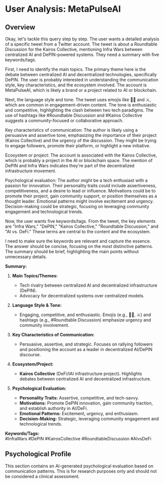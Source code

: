 # User Analysis: MetaPulseAI

## Overview

<think>
Okay, let's tackle this query step by step. The user wants a detailed analysis of a specific tweet from a Twitter account. The tweet is about a Roundtable Discussion for the Kairos Collective, mentioning Infra Wars between centralized AI and DePIN-powered systems. They need a summary with five keywords/tags.

First, I need to identify the main topics. The primary theme here is the debate between centralized AI and decentralized technologies, specifically DePIN. The user is probably interested in understanding the communication style, key characteristics, and the ecosystem involved. The account is MetaPulseAI, which is likely a brand or a project related to AI or blockchain.

Next, the language style and tone. The tweet uses emojis like 💪🏽 and ⚔️, which are common in engagement-driven content. The tone is enthusiastic and competitive, highlighting the clash between two tech paradigms. The use of hashtags like #Roundtable Discussion and #Kairos Collective suggests a community-focused or collaborative approach.

Key characteristics of communication: The author is likely using a persuasive and assertive tone, emphasizing the importance of their project (Kairos Collective) and the urgency of the discussion. They might be trying to engage followers, promote their platform, or highlight a new initiative.

Ecosystem or project: The account is associated with the Kairos Collective, which is probably a project in the AI or blockchain space. The mention of DePIN and Infra Wars indicates they're part of the decentralized infrastructure movement.

Psychological evaluation: The author might be a tech enthusiast with a passion for innovation. Their personality traits could include assertiveness, competitiveness, and a desire to lead or influence. Motivations could be to promote their project, gain community support, or position themselves as a thought leader. Emotional patterns might involve excitement and urgency. Decision-making could be strategic, focusing on leveraging community engagement and technological trends.

Now, the user wants five keywords/tags. From the tweet, the key elements are "Infra Wars," "DePIN," "Kairos Collective," "Roundtable Discussion," and "AI vs. DeFi." These terms are central to the content and the ecosystem.

I need to make sure the keywords are relevant and capture the essence. The answer should be concise, focusing on the most distinctive patterns. The summary should be brief, highlighting the main points without unnecessary details.
</think>

**Summary:**  
1. **Main Topics/Themes:**  
   - Tech rivalry between centralized AI and decentralized infrastructure (DePIN).  
   - Advocacy for decentralized systems over centralized models.  

2. **Language Style & Tone:**  
   - Engaging, competitive, and enthusiastic. Emojis (e.g., 💪🏽, ⚔️) and hashtags (e.g., #Roundtable Discussion) emphasize urgency and community involvement.  

3. **Key Characteristics of Communication:**  
   - Persuasive, assertive, and strategic. Focuses on rallying followers and positioning the account as a leader in decentralized AI/DePIN discourse.  

4. **Ecosystem/Project:**  
   - **Kairos Collective** (DeFi/IAI infrastructure project). Highlights debates between centralized AI and decentralized infrastructure.  

5. **Psychological Evaluation:**  
   - **Personality Traits:** Assertive, competitive, and tech-savvy.  
   - **Motivations:** Promote DePIN innovation, gain community traction, and establish authority in AI/DeFi.  
   - **Emotional Patterns:** Excitement, urgency, and enthusiasm.  
   - **Decision-Making:** Strategic, leveraging community engagement and technological trends.  

**Keywords/Tags:**  
#InfraWars #DePIN #KairosCollective #RoundtableDiscussion #AIvsDeFi

## Psychological Profile

This section contains an AI-generated psychological evaluation based on communication patterns. This is for research purposes only and should not be considered a clinical assessment.